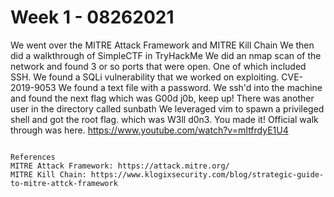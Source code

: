 # Week 1 - 08262021

We went over the MITRE Attack Framework and MITRE Kill Chain
We then did a walkthrough of SimpleCTF in TryHackMe
We did an nmap scan of the network and found 3 or so ports that were open. One of which included SSH. 
We found a SQLi vulnerability that we worked on exploiting. CVE-2019-9053
We found a text file with a password. 
We ssh'd into the machine and found the next flag which was G00d j0b, keep up!
There was another user in the directory called sunbath
We leveraged vim to spawn a privileged shell and got the root flag. which was W3ll d0n3. You made it!
Official walk through was here. https://www.youtube.com/watch?v=mItfrdyE1U4
~~~~

References
MITRE Attack Framework: https://attack.mitre.org/
MITRE Kill Chain: https://www.klogixsecurity.com/blog/strategic-guide-to-mitre-attck-framework
